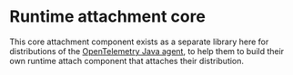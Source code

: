 # Runtime attachment core

This core attachment component exists as a separate library here for distributions of the
[OpenTelemetry Java agent](https://github.com/open-telemetry/opentelemetry-java-instrumentation),
to help them to build their own runtime attach component that attaches their distribution.
